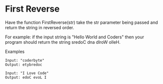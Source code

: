 # First Reverse
Have the function FirstReverse(str) take the str parameter being passed and return the string in reversed order. 

For example: if the input string is "Hello World and Coders" then your program should return the string sredoC dna dlroW olleH.

Examples
```
Input: "coderbyte"
Output: etybredoc
```
```
Input: "I Love Code"
Output: edoC evoL I
```